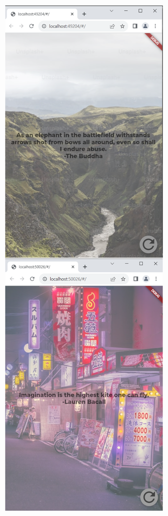 ![screenshot](https://github.com/LogainHamdan/develop_simple_quotes_app_01/blob/1a5a7716310596a3055171144c7fd0d2506f95f1/Screenshot_3.png)
![screenshot](https://github.com/LogainHamdan/develop_simple_quotes_app_01/blob/9b4fcc5fc93f66b2fd834914854a645d30976e10/Screenshot_4.png)
